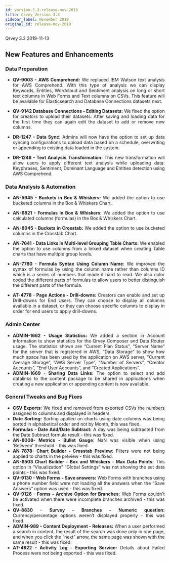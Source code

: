 ```yaml
---
id: version-5.3-release-nov-2019
title: Qrvey Version 3.3
sidebar_label: November 2019
original_id: release-nov-2019
---
```

<div style="text-align: justify">

Qrvey 3.3 2019-11-13
## New Features and Enhancements


### Data Preparation

*   **QV-9003 - AWS Comprehend:** We replaced IBM Watson text analysis for AWS Comprehend. With this type of  analysis we can display Keywords, Entities, Wordcloud and Sentiment analysis on long or short text columns in Web Forms and Text columns on CSVs. This feature will be available for Elasticsearch and Database Connections datasets next. 

*   **QV-9142 Database Connections - Editing Datasets:** We fixed the option for creators to upload their datasets. After saving and loading data for the first time they can again edit the dataset to add or remove new columns. 

*   **DR-1247 - Data Sync:** Admins will now have the option to set up data syncing configurations to upload data based on a schedule, overwriting or appending to existing data loaded in the system. 

*   **DR-1248 - Text Analysis Transformation:** This new transformation will allow users to apply different text analysis while uploading data: Keyphrases, Sentiment, Dominant Language and Entities detection using AWS Comprehend.

### Data Analysis & Automation


*   **AN-5945 - Buckets in Box & Whiskers:** We added the option to use bucketed columns in the Box & Whiskers Chart.

*   **AN-6821 - Formulas in Box & Whiskers:** We added the option to use calculated columns (formulas) in the Box & Whiskers Chart.

*   **AN-8045 - Buckets in Crosstab:** We added the option to use bucketed columns in the Crosstab Chart.

*   **AN-7641 - Data Links in Multi-level Grouping Table Charts:** We enabled the option to use columns from a linked dataset when creating Table charts that have multiple group levels. 

*   **AN-7780 - Formula Syntax Using Column Name**: We improved the syntax of formulas by using the column name rather than columns ID which is a series of numbers that made it hard to read. We also color coded the different parts of formulas to allow users to better distinguish the different parts of the formula. 

*   **AT-4778 - Page Actions - Drill-downs:** Creators can enable and set up Drill-downs for End Users. They can choose to display all columns available in a dataset, or they can choose specific columns to display in order for end users to apply drill-downs. 



### Admin Center
*   **ADMIN-1662 - Usage Statistics:** We added a section in Account information to show statistics for the Qrvey Composer and Data Router usage. The statistics shown are “Current Plan Status”, “Server Name” for the server that is registered in AWS, “Data Storage” to show how much space has been used by the application on AWS server, “Current Average Storage”, “AWS Server Type”, “Number of Servers”, “Creator Accounts”, “End User Accounts”, and “Created Applications”. 
*   **ADMIN-1669 - Sharing Data Links:** The option to select and add datalinks to the content package to be shared in applications when creating a new application or appending content is now available.
### **General Tweaks and Bug Fixes**

*   **CSV Exports:** We fixed and removed from exported CSVs the numbers assigned to columns and displayed in headers. 
*   **Date Sorting:** Sorting applied on charts using date columns was being sorted in alphabetical order and not by Month, this was fixed.  
*   **Formulas - Date Add/Date Subtract:** A day was being subtracted from the Date Subtract formula result - this was fixed.
*   **AN-8008- Metrics - Bullet Gauge**: NaN was visible when using ‘Between’ threshold - this was fixed.
*   **AN-7878- Chart Builder - Crosstab Preview:** Filters were not being applied to charts in the preview - this was fixed.
*   **AN-6503 Chart Builder - Box and Whiskers - Max Data Points:** This option in “Visualization” “Global Settings” was not showing the set data points - this was fixed.
*   **QV-9130 - Web Forms - Save answers:** Web Forms with branches using a phone number field were not loading all the answers when the “Save Answers” option was used - this was fixed.
*   **QV-9126 - Forms - Archive Option for Branches:** Web Forms couldn’t be activated when there were incomplete branches archived - this was fixed.
*   **QV-8830 - Survey - Branches - Numeric question:** Currency/percentage options weren’t displayed properly - this was fixed.
*   **ADMIN-989 - Content Deployment - Releases:** When a user performed a search in content, the result of the search was done only in one page, and when you click the “next” arrow, the same page was shown with the same result - this was fixed.
*   **AT-4922 - Activity Log - Exporting Service:** Details about Failed Process were not being exported - this was fixed.